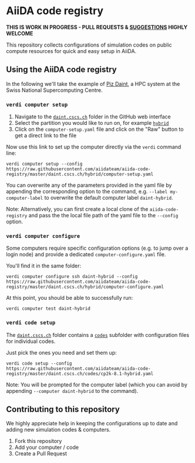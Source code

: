 # AiiDA code registry

**THIS IS WORK IN PROGRESS - PULL REQUESTS & [SUGGESTIONS](https://github.com/aiidateam/aiida-code-registry/issues) HIGHLY WELCOME**

This repository collects configurations of simulation codes on public compute resources for quick and easy setup in AiiDA.

## Using the AiiDA code registry

In the following we'll take the example of [Piz Daint](https://www.cscs.ch/computers/piz-daint/), a HPC system at the Swiss National Supercomputing Centre.

### `verdi computer setup` 

 1. Navigate to the [`daint.cscs.ch`](./daint.cscs.ch) folder in the GitHub web interface
 2. Select the partition you would like to run on, for example [`hybrid`](./daint.cscs.ch/hybrid)
 3. Click on the `computer-setup.yaml` file and click on the "Raw" button to get a direct link to the file

Now use this link to set up the computer directly via the `verdi` command line:
```
verdi computer setup --config https://raw.githubusercontent.com/aiidateam/aiida-code-registry/master/daint.cscs.ch/hybrid/computer-setup.yaml
```

You can overwrite any of the parameters provided in the yaml file by appending the corresponding option to the command, e.g. `--label my-computer-label` to overwrite the default computer label `daint-hybrid`.

Note: Alternatively, you can first create a local clone of the `aiida-code-registry` and pass the the local file path of the yaml file to the `--config` option.

### `verdi computer configure` 

Some computers require specific configuration options (e.g. to jump over a login node) and provide a dedicated `computer-configure.yaml` file.

You'll find it in the same folder:

```
verdi computer configure ssh daint-hybrid --config https://raw.githubusercontent.com/aiidateam/aiida-code-registry/master/daint.cscs.ch/hybrid/computer-configure.yaml
```

At this point, you should be able to successfully run:
```
verdi computer test daint-hybrid
```

### `verdi code setup` 

The [`daint.cscs.ch`](./daint.cscs.ch/) folder contains a [`codes`](./daint.cscs.ch/codes) subfolder with configuration files for individual codes.

Just pick the ones you need and set them up:

```
verdi code setup --config https://raw.githubusercontent.com/aiidateam/aiida-code-registry/master/daint.cscs.ch/codes/cp2k-8.1-hybrid.yaml
```

Note: You will be prompted for the computer label (which you can avoid by appending `--computer daint-hybrid` to the command).

## Contributing to this repository

We highly appreciate help in keeping the configurations up to date and adding new simulation codes & computers.

 1. Fork this repository
 2. Add your computer / code
 3. Create a Pull Request
